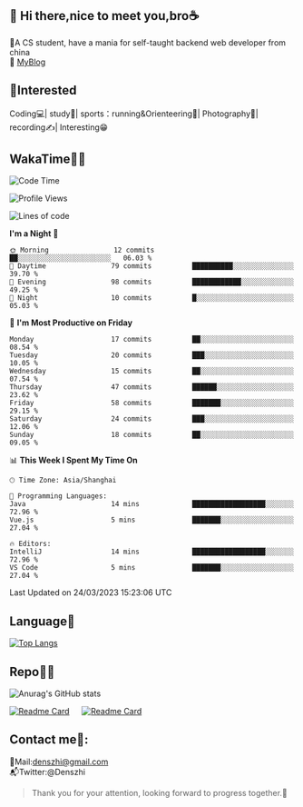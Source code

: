 👋 Hi there,nice to meet you,bro☕
---
📌A CS student, have a mania for self-taught backend web developer from china   
🎉 [MyBlog](https://github.com/HealUP/MyBlog)

 <!-- waka-box start -->
 <!-- waka-box end -->
 
🧲**Interested**
--
Coding💻| study📖| sports：running&Orienteering🏃‍| Photography📸| recording✍️| Interesting😁

WakaTime👨‍💻
---
<!--START_SECTION:waka-->
![Code Time](http://img.shields.io/badge/Code%20Time-34%20mins-blue)

![Profile Views](http://img.shields.io/badge/Profile%20Views-546-blue)

![Lines of code](https://img.shields.io/badge/From%20Hello%20World%20I%27ve%20Written-142.8%20thousand%20lines%20of%20code-blue)

**I'm a Night 🦉** 

```text
🌞 Morning                12 commits          ██░░░░░░░░░░░░░░░░░░░░░░░   06.03 % 
🌆 Daytime                79 commits          ██████████░░░░░░░░░░░░░░░   39.70 % 
🌃 Evening                98 commits          ████████████░░░░░░░░░░░░░   49.25 % 
🌙 Night                  10 commits          █░░░░░░░░░░░░░░░░░░░░░░░░   05.03 % 
```
📅 **I'm Most Productive on Friday** 

```text
Monday                   17 commits          ██░░░░░░░░░░░░░░░░░░░░░░░   08.54 % 
Tuesday                  20 commits          ███░░░░░░░░░░░░░░░░░░░░░░   10.05 % 
Wednesday                15 commits          ██░░░░░░░░░░░░░░░░░░░░░░░   07.54 % 
Thursday                 47 commits          ██████░░░░░░░░░░░░░░░░░░░   23.62 % 
Friday                   58 commits          ███████░░░░░░░░░░░░░░░░░░   29.15 % 
Saturday                 24 commits          ███░░░░░░░░░░░░░░░░░░░░░░   12.06 % 
Sunday                   18 commits          ██░░░░░░░░░░░░░░░░░░░░░░░   09.05 % 
```


📊 **This Week I Spent My Time On** 

```text
🕑︎ Time Zone: Asia/Shanghai

💬 Programming Languages: 
Java                     14 mins             ██████████████████░░░░░░░   72.96 % 
Vue.js                   5 mins              ███████░░░░░░░░░░░░░░░░░░   27.04 % 

🔥 Editors: 
IntelliJ                 14 mins             ██████████████████░░░░░░░   72.96 % 
VS Code                  5 mins              ███████░░░░░░░░░░░░░░░░░░   27.04 % 
```


 Last Updated on 24/03/2023 15:23:06 UTC
<!--END_SECTION:waka-->

Language🚀
---
[![Top Langs](https://github-readme-stats.vercel.app/api/top-langs/?username=HealUP&layout=compact&hide_border=true)](https://github.com/HealUP/InternetEyun-frontend)

Repo🧑‍💻
---
![Anurag's GitHub stats](https://github-readme-stats.vercel.app/api?username=HealUP&count_private=true&show_icons=true&theme=gruvbox&hide_border=true) 

[![Readme Card](https://github-readme-stats.vercel.app/api/pin/?username=HealUP&repo=InternetEy&theme=transparent)](https://github.com/anuraghazra/github-readme-stats) &emsp;
[![Readme Card](https://github-readme-stats.vercel.app/api/pin/?username=HealUP&repo=NowCoder-community&theme=transparent)](https://github.com/anuraghazra/github-readme-stats)


Contact me📱:
---
📮Mail:denszhi@gmail.com  
📬Twitter:@Denszhi  

> Thank you for your attention, looking forward to progress together.🎉
